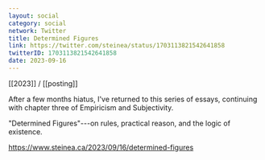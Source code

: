 ```yaml
---
layout: social
category: social
network: Twitter
title: Determined Figures
link: https://twitter.com/steinea/status/1703113821542641858
twitterID: 1703113821542641858
date: 2023-09-16
---
```


[[2023]] / [[posting]]

After a few months hiatus, I've returned to this series of essays, continuing with chapter three of Empiricism and Subjectivity.

"Determined Figures"---on rules, practical reason, and the logic of existence.

<https://www.steinea.ca/2023/09/16/determined-figures>
